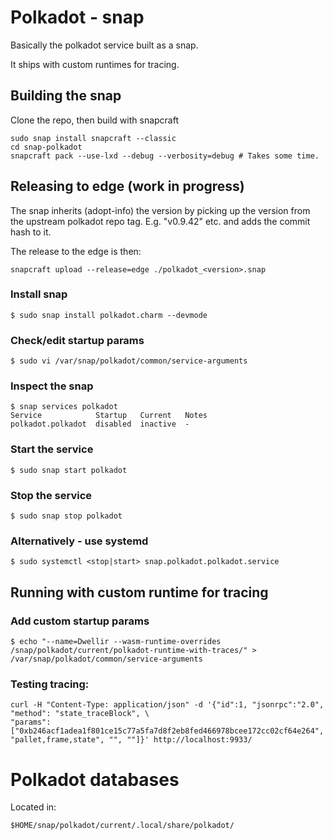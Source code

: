 # Polkadot - snap

Basically the polkadot service built as a snap.

It ships with custom runtimes for tracing.

## Building the snap
Clone the repo, then build with snapcraft

    sudo snap install snapcraft --classic
    cd snap-polkadot
    snapcraft pack --use-lxd --debug --verbosity=debug # Takes some time.

## Releasing to edge (work in progress)
The snap inherits (adopt-info) the version by picking up the version from the upstream polkadot repo tag.
E.g. "v0.9.42" etc. and adds the commit hash to it.

The release to the edge is then:

    snapcraft upload --release=edge ./polkadot_<version>.snap
    
### Install snap

    $ sudo snap install polkadot.charm --devmode

### Check/edit startup params

    $ sudo vi /var/snap/polkadot/common/service-arguments

### Inspect the snap

    $ snap services polkadot
    Service            Startup   Current   Notes
    polkadot.polkadot  disabled  inactive  -

### Start the service

    $ sudo snap start polkadot

### Stop the service

    $ sudo snap stop polkadot

### Alternatively - use systemd

    $ sudo systemctl <stop|start> snap.polkadot.polkadot.service 

## Running with custom runtime for tracing

### Add custom startup params
    $ echo "--name=Dwellir --wasm-runtime-overrides /snap/polkadot/current/polkadot-runtime-with-traces/" > /var/snap/polkadot/common/service-arguments

### Testing tracing:
    curl -H "Content-Type: application/json" -d '{"id":1, "jsonrpc":"2.0", "method": "state_traceBlock", \
    "params": ["0xb246acf1adea1f801ce15c77a5fa7d8f2eb8fed466978bcee172cc02cf64e264", "pallet,frame,state", "", ""]}' http://localhost:9933/


# Polkadot databases 

Located in: 

    $HOME/snap/polkadot/current/.local/share/polkadot/
